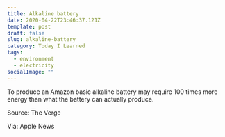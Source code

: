 ```yaml
---
title: Alkaline battery
date: 2020-04-22T23:46:37.121Z
template: post
draft: false
slug: alkaline-battery
category: Today I Learned
tags:
  - environment
  - electricity
socialImage: ""
---
```


To produce an Amazon basic alkaline battery may require 100 times more energy than what the battery can actually produce.

Source: The Verge

Via: Apple News
